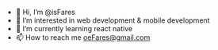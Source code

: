 - 👋 Hi, I’m @isFares
- 👀 I’m interested in web development & mobile development
- 🌱 I’m currently learning react native
- 📫 How to reach me oeFares@gmail.com

<!---
isFares/isFares is a ✨ special ✨ repository because its `README.md` (this file) appears on your GitHub profile.
You can click the Preview link to take a look at your changes.
--->

